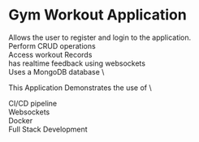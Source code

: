 # Gym Workout Application

Allows the user to register and login to the application. \
Perform CRUD operations \
Access workout Records \
has realtime feedback using websockets \
Uses a MongoDB database \

This Application Demonstrates the use of \\

CI/CD pipeline \
Websockets \
Docker \
Full Stack Development

